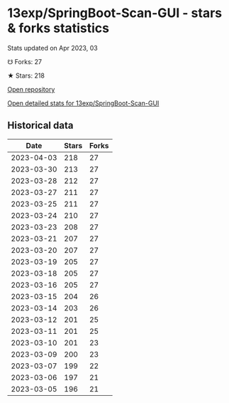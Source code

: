 # 13exp/SpringBoot-Scan-GUI - stars & forks statistics

Stats updated on Apr 2023, 03

☋ Forks: 27

★ Stars: 218

[Open repository](https://github.com/13exp/SpringBoot-Scan-GUI)

[Open detailed stats for 13exp/SpringBoot-Scan-GUI](https://reviewgithub.com/rep/13exp/SpringBoot-Scan-GUI)

## Historical data
| Date | Stars | Forks |
|------|-------|-------|
| 2023-04-03 | 218 | 27 | 
| 2023-03-30 | 213 | 27 | 
| 2023-03-28 | 212 | 27 | 
| 2023-03-27 | 211 | 27 | 
| 2023-03-25 | 211 | 27 | 
| 2023-03-24 | 210 | 27 | 
| 2023-03-23 | 208 | 27 | 
| 2023-03-21 | 207 | 27 | 
| 2023-03-20 | 207 | 27 | 
| 2023-03-19 | 205 | 27 | 
| 2023-03-18 | 205 | 27 | 
| 2023-03-16 | 205 | 27 | 
| 2023-03-15 | 204 | 26 | 
| 2023-03-14 | 203 | 26 | 
| 2023-03-12 | 201 | 25 | 
| 2023-03-11 | 201 | 25 | 
| 2023-03-10 | 201 | 23 | 
| 2023-03-09 | 200 | 23 | 
| 2023-03-07 | 199 | 22 | 
| 2023-03-06 | 197 | 21 | 
| 2023-03-05 | 196 | 21 | 

